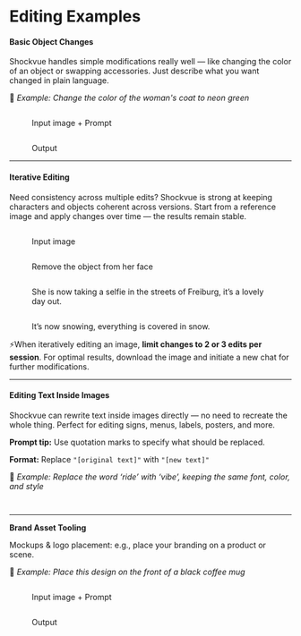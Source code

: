 # Editing Examples

#### Basic Object Changes

Shockvue handles simple modifications really well — like changing the color of an object or swapping accessories. Just describe what you want changed in plain language.

📌 _Example: Change the color of the woman's coat to neon green_

<figure><img src="../.gitbook/assets/generated-image-change-the-woman-s-coat-to-yel.png" alt=""><figcaption><p>Input image + Prompt</p></figcaption></figure>

<figure><img src="../.gitbook/assets/generated-image-replace-the-wall-behind-the-wo.png" alt=""><figcaption><p>Output</p></figcaption></figure>

***

#### Iterative Editing

Need consistency across multiple edits? Shockvue is strong at keeping characters and objects coherent across versions. Start from a reference image and apply changes over time — the results remain stable.

<div><figure><img src="../.gitbook/assets/girl.jpg" alt=""><figcaption><p>Input image</p></figcaption></figure> <figure><img src="../.gitbook/assets/girl-no-object.jpg" alt=""><figcaption><p>Remove the object from her face</p></figcaption></figure></div>

<div><figure><img src="../.gitbook/assets/girl-street.jpg" alt=""><figcaption><p>She is now taking a selfie in the streets of Freiburg, it’s a lovely day out.</p></figcaption></figure> <figure><img src="../.gitbook/assets/girl-snow.jpg" alt=""><figcaption><p>It’s now snowing, everything is covered in snow.</p></figcaption></figure></div>

⚡When iteratively editing an image, **limit changes to 2 or 3 edits per session**. For optimal results, download the image and initiate a new chat for further modifications.

***

#### Editing Text Inside Images

Shockvue can rewrite text inside images directly — no need to recreate the whole thing. Perfect for editing signs, menus, labels, posters, and more.

**Prompt tip:** Use quotation marks to specify what should be replaced.

**Format:** Replace `"[original text]"` with `"[new text]"`

📌 _Example:_ _Replace the word ‘ride’ with ‘vibe’, keeping the same font, color, and style_

<div><figure><img src="../.gitbook/assets/generated-image-ride.jpg" alt=""><figcaption></figcaption></figure> <figure><img src="../.gitbook/assets/generated-image-vibe.jpg" alt=""><figcaption></figcaption></figure></div>

***

**Brand Asset Tooling**

Mockups & logo placement: e.g., place your branding on a product or scene.

📌 _Example: Place this design on the front of a black coffee mug_

<div><figure><img src="../.gitbook/assets/weyland-yutani-corp.webp" alt=""><figcaption><p>Input image + Prompt</p></figcaption></figure> <figure><img src="../.gitbook/assets/generated-image-Place-this-design-on-the-front.jpeg" alt=""><figcaption><p>Output</p></figcaption></figure></div>

